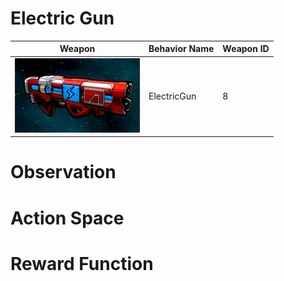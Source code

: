 # Electric Gun

<div align="center">

| Weapon                                                                | Behavior Name  | Weapon ID |
|-----------------------------------------------------------------------|----------------|-----------|
| <img src="../images/weapons/Weapon09_ElectricGun.png" width="200px"/>    | ElectricGun    | 8         |

</div>

# Observation

# Action Space

# Reward Function
